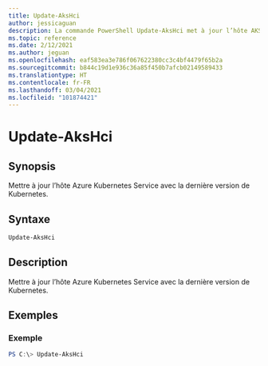 ```yaml
---
title: Update-AksHci
author: jessicaguan
description: La commande PowerShell Update-AksHci met à jour l’hôte AKS vers la dernière version Kubernetes.
ms.topic: reference
ms.date: 2/12/2021
ms.author: jeguan
ms.openlocfilehash: eaf583ea3e786f067622380cc3c4bf4479f65b2a
ms.sourcegitcommit: b844c19d1e936c36a85f450b7afcb02149589433
ms.translationtype: HT
ms.contentlocale: fr-FR
ms.lasthandoff: 03/04/2021
ms.locfileid: "101874421"
---
```

# <a name="update-akshci"></a>Update-AksHci

## <a name="synopsis"></a>Synopsis
Mettre à jour l’hôte Azure Kubernetes Service avec la dernière version de Kubernetes.

## <a name="syntax"></a>Syntaxe

```powershell
Update-AksHci
```

## <a name="description"></a>Description
Mettre à jour l’hôte Azure Kubernetes Service avec la dernière version de Kubernetes.

## <a name="examples"></a>Exemples

### <a name="example"></a>Exemple
```powershell
PS C:\> Update-AksHci
```  
